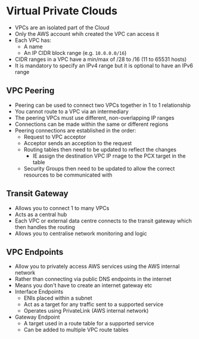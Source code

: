 # Virtual Private Clouds

- VPCs are an isolated part of the Cloud
- Only the AWS account whih created the VPC can access it
- Each VPC has:
  - A name
  - An IP CIDR block range (e.g. `10.0.0.0/16`)
- CIDR ranges in a VPC have a min/max of /28 to /16 (11 to 65531 hosts)
- It is mandatory to specify an IPv4 range but it is optional to have an IPv6 range

## VPC Peering

- Peering can be used to connect two VPCs together in 1 to 1 relationship
- You cannot route to a VPC via an intermediary
- The peering VPCs must use different, non-overlapping IP ranges
- Connections can be made within the same or different regions
- Peering connections are established in the order:
  - Request to VPC acceptor
  - Acceptor sends an acception to the request
  - Routing tables then need to be updated to reflect the changes
    - IE assign the destination VPC IP rnage to the PCX target in the table
  - Security Groups then need to be updated to allow the correct resources to be communicated with

## Transit Gateway

- Allows you to connect 1 to many VPCs
- Acts as a central hub
- Each VPC or external data centre connects to the transit gateway which then handles the routing
- Allows you to centralise network monitoring and logic

## VPC Endpoints

- Allow you to privately access AWS services using the AWS internal network
- Rather than connecting via public DNS endpoints in the internet
- Means you don't have to create an internet gateway etc
- Interface Endpoints
  - ENIs placed within a subnet
  - Act as a target for any traffic sent to a supported service
  - Operates using PrivateLink (AWS internal network)
- Gateway Endpoint
  - A target used in a route table for a supported service
  - Can be added to multiple VPC route tables
